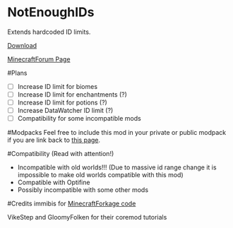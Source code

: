 # NotEnoughIDs

Extends hardcoded ID limits.

[Download](https://github.com/fewizz/NotEnoughIDs/releases)

[MinecraftForum Page](http://www.minecraftforum.net/forums/mapping-and-modding/minecraft-mods/wip-mods/2467198-notenoughids-maximum-id-range-exceeded-no-more)

#Plans
- [ ] Increase ID limit for biomes
- [ ] Increase ID limit for enchantments (?)
- [ ] Increase ID limit for potions (?)
- [ ] Increase DataWatcher ID limit (?)
- [ ] Compatibility for some incompatible mods

#Modpacks
Feel free to include this mod in your private or public modpack if you are link back to [this page](http://www.minecraftforum.net/forums/mapping-and-modding/minecraft-mods/wip-mods/2467198-notenoughids-maximum-id-range-exceeded-no-more).

#Compatibility (Read with attention!)
- Incompatible with old worlds!!! (Due to massive id range change it is impossible to make old worlds compatible with this mod)
- Compatible with Optifine
- Possibly incompatible with some other mods

#Credits
immibis for [MinecraftForkage code](https://github.com/MinecraftForkage/MinecraftForkage)

VikeStep and GloomyFolken for their coremod tutorials
